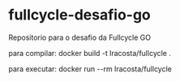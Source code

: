 # fullcycle-desafio-go
Repositorio para o desafio da Fullcycle GO

para compilar:
docker build -t lracosta/fullcycle .

para executar:
docker run --rm lracosta/fullcycle
